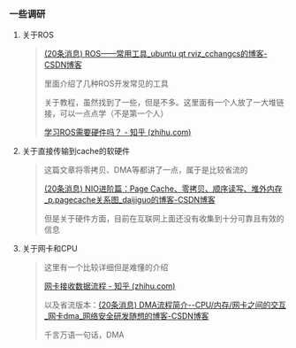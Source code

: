 ### 一些调研

1. 关于ROS

   > [(20条消息) ROS——常用工具_ubuntu qt rviz_cchangcs的博客-CSDN博客](https://blog.csdn.net/github_39611196/article/details/82956368)
   >
   > 里面介绍了几种ROS开发常见的工具
   >
   > 关于教程，虽然找到了一些，但是不多。这里面有一个人放了一大堆链接，可以一点点学（不是第一个人）
   >
   > [学习ROS需要硬件吗？ - 知乎 (zhihu.com)](https://www.zhihu.com/question/64062385)

2. 关于直接传输到cache的软硬件

   > 这篇文章将零拷贝、DMA等都讲了一点，属于是比较省流的
   >
   > [(20条消息) NIO进阶篇：Page Cache、零拷贝、顺序读写、堆外内存_p.pagecache关系图_daijiguo的博客-CSDN博客](https://blog.csdn.net/daijiguo/article/details/106457319)
   >
   > 但是关于硬件方面，目前在互联网上面还没有收集到十分可靠且有效的信息

3. 关于网卡和CPU

   > 这里有一个比较详细但是难懂的介绍
   >
   > [网卡接收数据流程 - 知乎 (zhihu.com)](https://zhuanlan.zhihu.com/p/553904728)
   >
   > 以及省流版本：[(20条消息) DMA流程简介--CPU/内存/网卡之间的交互_网卡dma_网络安全研发随想的博客-CSDN博客](https://blog.csdn.net/gengzhikui1992/article/details/109628287)
   >
   > 千言万语一句话，DMA